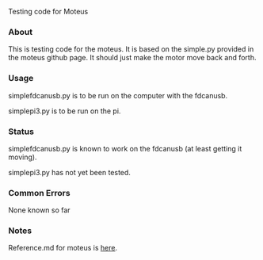 Testing code for Moteus
### About

This is testing code for the moteus. It is based on the simple.py provided in the moteus github page.
It should just make the motor move back and forth.

### Usage

simplefdcanusb.py is to be run on the computer with the fdcanusb.

simplepi3.py is to be run on the pi.

### Status

simplefdcanusb.py is known to work on the fdcanusb (at least getting it moving).

simplepi3.py has not yet been tested.

### Common Errors

None known so far

### Notes

Reference.md for moteus is [here](https://github.com/mjbots/moteus/blob/main/docs/reference.md).
